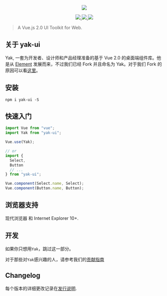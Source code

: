 <p align="center">
  <img src="https://github.com/yakcodo/yak/raw/develop/yak_logo.png">
</p>

<p align="center">
  <a href="https://www.npmjs.org/package/yak-ui">
    <img src="https://img.shields.io/npm/v/yak-ui.svg">
  </a>
  <a href="https://npmcharts.com/compare/yak-ui?minimal=true">
    <img src="https://img.shields.io/npm/dm/yak-ui.svg">
  </a>
  <a href="https://github.com/yakcodo/yak/blob/master/LICENSE">
    <img src="https://img.shields.io/badge/License-MIT-yellow.svg">
  </a>
</p>

> A Vue.js 2.0 UI Toolkit for Web.

## 关于 yak-ui

Yak, 一套为开发者、设计师和产品经理准备的基于 Vue 2.0 的桌面端组件库。他是从 [Element](https://github.com/ElemeFE/element) 发展而来，不过我们已经 Fork 并且命名为 Yak。对于我们 Fork 的原因可以看[这里](https://github.com/yakcodo/yak/wiki/about)。

## 安装

```shell
npm i yak-ui -S
```

## 快速入门

```javascript
import Vue from "vue";
import Yak from "yak-ui";

Vue.use(Yak);

// or
import {
  Select,
  Button
  // ...
} from "yak-ui";

Vue.component(Select.name, Select);
Vue.component(Button.name, Button);
```

## 浏览器支持

现代浏览器 和 Internet Explorer 10+.

## 开发

如果你只想用`Yak`，跳过这一部分。

对于那些对`Yak`感兴趣的人，请参考我们的[贡献指南]()

## Changelog

每个版本的详细更改记录在[发行说明](https://github.com/yakcodo/yak/releases).
